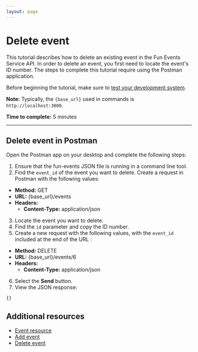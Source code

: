 ```yaml
---
layout: page
---
```


# Delete event
This tutorial describes how to delete an existing event in the Fun Events Service API. In order to delete an event, you first need to locate the event's ID number. The steps to complete this tutorial require using the Postman application.

Before beginning the tutorial, make sure to [test your development system](getting-started.md).

**Note:** Typically, the `{base_url}` used in commands is `http://localhost:3000`.

**Time to complete:** 5 minutes

---
## Delete event in Postman

Open the Postman app on your desktop and complete the following steps:

1. Ensure that the fun-events JSON file is running in a command line tool.
2. Find the `event_id` of the event you want to delete. Create a request in Postman with the following values:
- **Method:** GET
- **URL:** {base_url}/events
- **Headers:**
    - **Content-Type:** application/json

3. Locate the event you want to delete.
4. Find the `id` parameter and copy the ID number.
5. Create a new request with the following values, with the `event_id` included at the end of the URL :
- **Method:** DELETE
- **URL:** {base_url}/events/6
- **Headers:**
    - **Content-Type:** application/json

6. Select the **Send** button. 
7.  View the JSON response:
```shell
{}
```
## Additional resources

* [Event resource](../api/event.md)
* [Add event](add-event.md)
* [Delete event](delete-event.md)